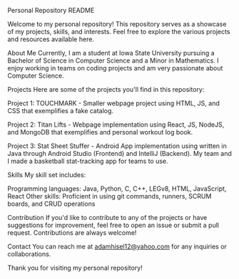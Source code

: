 Personal Repository README

Welcome to my personal repository! This repository serves as a showcase of my projects, skills, and interests. Feel free to explore the various projects and resources available here.

About Me
Currently, I am a student at Iowa State University pursuing a Bachelor of Science in Computer Science and a Minor in Mathematics. I enjoy working in teams on coding projects and am very passionate about Computer Science. 

Projects
Here are some of the projects you'll find in this repository:

Project 1: TOUCHMARK - Smaller webpage project using HTML, JS, and CSS that exemplifies a fake catalog. 

Project 2: Titan Lifts - Webpage implementation using React, JS, NodeJS, and MongoDB that exemplifies and personal workout log book.

Project 3: Stat Sheet Stuffer - Android App implementation using written in Java through Android Studio (Frontend) and IntelliJ (Backend). My team and I made a basketball stat-tracking app for teams to use. 

Skills
My skill set includes:

Programming languages: Java, Python, C, C++, LEGv8, HTML, JavaScript, React
Other skills: Proficient in using git commands, runners, SCRUM boards, and CRUD operations


Contribution
If you'd like to contribute to any of the projects or have suggestions for improvement, feel free to open an issue or submit a pull request. Contributions are always welcome!

Contact
You can reach me at adamhisel12@yahoo.com for any inquiries or collaborations.


Thank you for visiting my personal repository!

